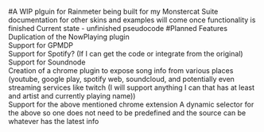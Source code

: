 #A WIP plguin for Rainmeter being built for my Monstercat Suite documentation for other skins and examples will come once functionality is finished
Current state - unfinished pseudocode
#Planned Features
Duplication of the NowPlaying plugin  
Support for GPMDP  
Support for Spotify? (If I can get the code or integrate from the original)  
Support for Soundnode  
Creation of a chrome plugin to expose song info from various places (youtube, google play, spotify web, soundcloud, and potentially even streaming services like twitch (I will support anything I can that has at least and artist and currently playing name))  
Support for the above mentioned chrome extension
A dynamic selector for the above so one does not need to be predefined and the source can be whatever has the latest info  
